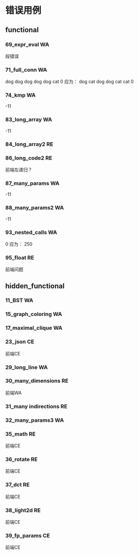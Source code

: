 # 错误用例

## functional


### 69_expr_eval WA

段错误

### 71_full_conn WA

dog
dog
dog
dog
dog
cat
0
应为：
dog
cat
dog
dog
cat
cat
0

### 74_kmp WA

-11

### 83_long_array WA

-11

### 84_long_array2 RE

### 86_long_code2 RE

前端左递归？

### 87_many_params WA

-11

### 88_many_params2 WA

-11

### 93_nested_calls WA

0
应为：
250

### 95_float RE

前端问题


## hidden_functional

### 11_BST WA

### 15_graph_coloring WA

### 17_maximal_clique WA

### 23_json CE

前端CE

### 29_long_line WA

### 30_many_dimensions RE

前端WA

### 31_many indirections RE

### 32_many_params3 WA

### 35_math RE

前端CE

### 36_rotate RE

前端CE

### 37_dct RE

前端CE

### 38_light2d RE

前端CE

### 39_fp_params CE

前端CE

